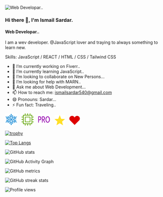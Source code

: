 ![Web Developar..](https://scontent.fjsr6-1.fna.fbcdn.net/v/t39.30808-6/306912864_1507410759694587_836567295354477058_n.png?_nc_cat=104&ccb=1-7&_nc_sid=e3f864&_nc_ohc=HuqMGo2pWAkAX-96LEi&_nc_ht=scontent.fjsr6-1.fna&oh=00_AT-Zd9uNiFWPhjaXEsSDIprdPpfSjIksgDPTigHZSRsYOQ&oe=632F5915)

### Hi there 👋, I'm Ismail Sardar.
#### Web Developar..
I am a wev developer. @JavaScript lover and traying to always something to learn new.

Skills: JavaScript / REACT / HTML / CSS / Tailwind CSS

- 🔭 I’m currently working on Fiverr.. 
- 🌱 I’m currently learning JavaScript.. 
- 👯 I’m looking to collaborate on New Persons... 
- 🤔 I’m looking for help with MARN.. 
- 💬 Ask me about Web Development... 
- 📫 How to reach me: ismailsardar540@gmail.com 
- 😄 Pronouns: Sardar... 
- ⚡ Fun fact: Traveling.. 


<!-- [<img src='https://cdn.jsdelivr.net/npm/simple-icons@3.0.1/icons/github.svg' alt='github' height='40'>](https://github.com/ismailsardar)  [<img src='https://cdn.jsdelivr.net/npm/simple-icons@3.0.1/icons/facebook.svg' alt='facebook' height='40'>](https://www.facebook.com/Ismail Sardar)  [<img src='https://cdn.jsdelivr.net/npm/simple-icons@3.0.1/icons/instagram.svg' alt='instagram' height='40'>](https://www.instagram.com/Ismail Sardar/)  [<img src='https://cdn.jsdelivr.net/npm/simple-icons@3.0.1/icons/codepen.svg' alt='codepen' height='40'>](https://codepen.io/@IsmailSardar)  [<img src='https://cdn.jsdelivr.net/npm/simple-icons@3.0.1/icons/stackoverflow.svg' alt='stackoverflow' height='40'>](https://stackoverflow.com/users/Sardar)  [<img src='https://cdn.jsdelivr.net/npm/simple-icons@3.0.1/icons/icloud.svg' alt='website' height='40'>](https://ismailsardar.netlify.app/)   -->

<a href='https://archiveprogram.github.com/'><img src='https://raw.githubusercontent.com/acervenky/animated-github-badges/master/assets/acbadge.gif' width='40' height='40'></a> <a href='https://docs.github.com/en/developers'><img src='https://raw.githubusercontent.com/acervenky/animated-github-badges/master/assets/devbadge.gif' width='40' height='40'></a> <a href='https://github.com/pricing'><img src='https://raw.githubusercontent.com/acervenky/animated-github-badges/master/assets/pro.gif' width='40' height='40'></a> <a href='https://stars.github.com/'><img src='https://raw.githubusercontent.com/acervenky/animated-github-badges/master/assets/starbadge.gif' width='35' height='35'></a> <a href='https://docs.github.com/en/github/supporting-the-open-source-community-with-github-sponsors'><img src='https://raw.githubusercontent.com/acervenky/animated-github-badges/master/assets/sponsorbadge.gif' width='35' height='35'></a> 

[![trophy](https://github-profile-trophy.vercel.app/?username=ismailsardar)](https://github.com/ryo-ma/github-profile-trophy)

[![Top Langs](https://github-readme-stats.vercel.app/api/top-langs/?username=ismailsardar)](https://github.com/anuraghazra/github-readme-stats)

![GitHub stats](https://github-readme-stats.vercel.app/api?username=ismailsardar&show_icons=true&count_private=true)  

![GitHub Activity Graph](https://activity-graph.herokuapp.com/graph?username=ismailsardar)  

![GitHub metrics](https://metrics.lecoq.io/ismailsardar)  

![GitHub streak stats](https://github-readme-streak-stats.herokuapp.com/?user=ismailsardar)  

![Profile views](https://gpvc.arturio.dev/ismailsardar)  
